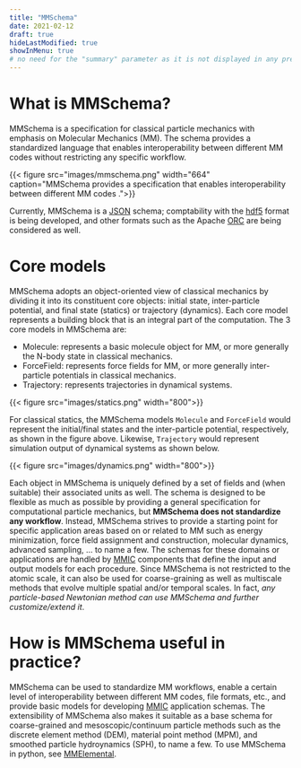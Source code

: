 ```yaml
---
title: "MMSchema"
date: 2021-02-12
draft: true
hideLastModified: true
showInMenu: true
# no need for the "summary" parameter as it is not displayed in any previews
---
```


# What is MMSchema?
MMSchema is a specification for classical particle mechanics with emphasis on Molecular Mechanics (MM). The schema provides a standardized language that enables interoperability between
different MM codes without restricting any specific workflow.

{{< figure src="images/mmschema.png" width="664" caption="MMSchema provides a specification that enables interoperability between different MM codes .">}}

Currently, MMSchema is a [JSON](https://www.json.org) schema; comptability with the [hdf5](https://www.hdfgroup.org/solutions/hdf5) format is being developed, and other formats 
such as the Apache [ORC](https://orc.apache.org) are being considered as well.

# Core models
MMSchema adopts an object-oriented view of classical mechanics by dividing it into its constituent core objects: initial state, inter-particle potential, 
and final state (statics) or trajectory (dynamics). Each core model represents a building block that is an integral part of the computation. The 3 core models in MMSchema are:

- Molecule: represents a basic molecule object for MM, or more generally the N-body state in classical mechanics.
- ForceField: represents force fields for MM, or more generally inter-particle potentials in classical mechanics.
- Trajectory: represents trajectories in dynamical systems.

{{< figure src="images/statics.png" width="800">}}

For classical statics, the MMSchema models `Molecule` and `ForceField` would represent the initial/final states and the inter-particle potential, respectively, as shown in the figure above. 
Likewise, `Trajectory` would represent simulation output of dynamical systems as shown below.


{{< figure src="images/dynamics.png" width="800">}}

Each object in MMSchema is uniquely defined by a set of fields and (when suitable) their associated units as well. The schema is designed to be flexible as much as
possible by providing a general specification for computational particle mechanics, but **MMSchema does not standardize any workflow**. Instead, MMSchema strives to provide a starting point 
for specific application areas based on or related to MM such as energy minimization, force field assignment and construction, molecular dynamics, advanced sampling, ... to name a few. 
The schemas for these domains or applications are handled by [MMIC](/mmic) components that define the input and output models for each procedure. Since MMSchema is not restricted to the 
atomic scale, it can also be used for coarse-graining as well as multiscale methods that evolve multiple spatial and/or temporal scales. 
In fact, *any particle-based Newtonian method can use MMSchema and further customize/extend it*.

# How is MMSchema useful in practice?
MMSchema can be used to standardize MM workflows, enable a certain level of interoperability between different MM codes, file formats, etc., and provide basic models for developing [MMIC](/mmic) 
application schemas. The extensibility of MMSchema also makes it suitable as a base schema for coarse-grained and mesoscopic/continuum particle methods such as the discrete element method (DEM), 
material point method (MPM), and smoothed particle hydroynamics (SPH), to name a few. To use MMSchema in python, see [MMElemental](/mmelemental).
